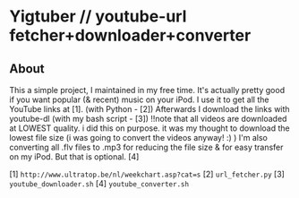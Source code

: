 Yigtuber // youtube-url fetcher+downloader+converter
====================================================
About
-----
This a simple project, I maintained in my free time.
It's actually pretty good if you want popular (& recent) music on your iPod.
I use it to get all the YouTube links at [1]. (with Python - [2])
Afterwards I download the links with youtube-dl (with my bash script - [3]) !!note that all videos are downloaded at LOWEST quality. i did this on purpose. it was my thought to download the lowest file size (i was going to convert the videos anyway! :) )
I'm also converting all .flv files to .mp3 for reducing the file size & for easy transfer on my iPod. But that is optional. [4]


[1] `http://www.ultratop.be/nl/weekchart.asp?cat=s`
[2] `url_fetcher.py`
[3] `youtube_downloader.sh`
[4] `youtube_converter.sh`
